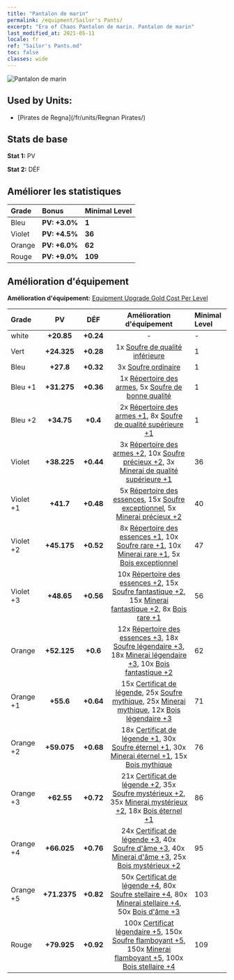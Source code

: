 ```yaml
---
title: "Pantalon de marin"
permalink: /equipment/Sailor's Pants/
excerpt: "Era of Chaos Pantalon de marin. Pantalon de marin"
last_modified_at: 2021-05-11
locale: fr
ref: "Sailor's Pants.md"
toc: false
classes: wide
---
```


  ![Pantalon de marin](/images/e/e_99014.png)

## Used by Units:

* [Pirates de Regna](/fr/units/Regnan Pirates/) 


## Stats de base
 **Stat 1:** PV

 **Stat 2:** DÉF

## Améliorer les statistiques

  |     Grade    |   Bonus | Minimal Level | 
  |:-------------|:--------|:--------------| 
  | Bleu | **PV: +3.0%** | **1** | 
  | Violet | **PV: +4.5%** | **36** | 
  | Orange | **PV: +6.0%** | **62** | 
  | Rouge | **PV: +9.0%** | **109** | 


## Amélioration d'équipement
 **Amélioration d'équipement:** [Equipment Upgrade Gold Cost Per Level](/equipment/EquipmentUpgradeCostPerLevel/) 

  |          Grade      | PV | DÉF | Amélioration d'équipement | Minimal Level |
  |:--------------------|:---------:|:---------:|:----------------:|:--------------|
  | white | **+20.85** | **+0.24** | - | - |
  | Vert | **+24.325** | **+0.28** | 1x [Soufre de qualité inférieure](/ItemsFR/mat_3/) | 1 |
  | Bleu | **+27.8** | **+0.32** | 3x [Soufre ordinaire](/ItemsFR/mat_9/) | 1 |
  | Bleu +1 | **+31.275** | **+0.36** | 1x [Répertoire des armes](/ItemsFR/mat_18/), 5x [Soufre de bonne qualité](/ItemsFR/mat_15/) | 1 |
  | Bleu +2 | **+34.75** | **+0.4** | 2x [Répertoire des armes +1](/ItemsFR/mat_25/), 8x [Soufre de qualité supérieure +1](/ItemsFR/mat_22/) | 1 |
  | Violet | **+38.225** | **+0.44** | 3x [Répertoire des armes +2](/ItemsFR/mat_32/), 10x [Soufre précieux +2](/ItemsFR/mat_29/), 3x [Minerai de qualité supérieure +1](/ItemsFR/mat_19/) | 36 |
  | Violet +1 | **+41.7** | **+0.48** | 5x [Répertoire des essences](/ItemsFR/mat_39/), 15x [Soufre exceptionnel](/ItemsFR/mat_36/), 5x [Minerai précieux +2](/ItemsFR/mat_26/) | 40 |
  | Violet +2 | **+45.175** | **+0.52** | 8x [Répertoire des essences +1](/ItemsFR/mat_46/), 10x [Soufre rare +1](/ItemsFR/mat_43/), 10x [Minerai rare +1](/ItemsFR/mat_40/), 5x [Bois exceptionnel](/ItemsFR/mat_34/) | 47 |
  | Violet +3 | **+48.65** | **+0.56** | 10x [Répertoire des essences +2](/ItemsFR/mat_53/), 15x [Soufre fantastique +2](/ItemsFR/mat_50/), 15x [Minerai fantastique +2](/ItemsFR/mat_47/), 8x [Bois rare +1](/ItemsFR/mat_41/) | 56 |
  | Orange | **+52.125** | **+0.6** | 12x [Répertoire des essences +3](/ItemsFR/mat_60/), 18x [Soufre légendaire +3](/ItemsFR/mat_57/), 18x [Minerai légendaire +3](/ItemsFR/mat_54/), 10x [Bois fantastique +2](/ItemsFR/mat_48/) | 62 |
  | Orange +1 | **+55.6** | **+0.64** | 15x [Certificat de légende](/ItemsFR/mat_67/), 25x [Soufre mythique](/ItemsFR/mat_64/), 25x [Minerai mythique](/ItemsFR/mat_61/), 12x [Bois légendaire +3](/ItemsFR/mat_55/) | 71 |
  | Orange +2 | **+59.075** | **+0.68** | 18x [Certificat de légende +1](/ItemsFR/mat_74/), 30x [Soufre éternel +1](/ItemsFR/mat_71/), 30x [Minerai éternel +1](/ItemsFR/mat_68/), 15x [Bois mythique](/ItemsFR/mat_62/) | 76 |
  | Orange +3 | **+62.55** | **+0.72** | 21x [Certificat de légende +2](/ItemsFR/mat_81/), 35x [Soufre mystérieux +2](/ItemsFR/mat_78/), 35x [Minerai mystérieux +2](/ItemsFR/mat_75/), 18x [Bois éternel +1](/ItemsFR/mat_69/) | 86 |
  | Orange +4 | **+66.025** | **+0.76** | 24x [Certificat de légende +3](/ItemsFR/mat_88/), 40x [Soufre d'âme +3](/ItemsFR/mat_85/), 40x [Minerai d'âme +3](/ItemsFR/mat_82/), 25x [Bois mystérieux +2](/ItemsFR/mat_76/) | 95 |
  | Orange +5 | **+71.2375** | **+0.82** | 50x [Certificat de légende +4](/ItemsFR/mat_95/), 80x [Soufre stellaire +4](/ItemsFR/mat_92/), 80x [Minerai stellaire +4](/ItemsFR/mat_89/), 50x [Bois d'âme +3](/ItemsFR/mat_83/) | 103 |
  | Rouge | **+79.925** | **+0.92** | 100x [Certificat légendaire +5](/ItemsFR/mat_102/), 150x [Soufre flamboyant +5](/ItemsFR/mat_99/), 150x [Minerai flamboyant +5](/ItemsFR/mat_96/), 100x [Bois stellaire +4](/ItemsFR/mat_90/) | 109 |

